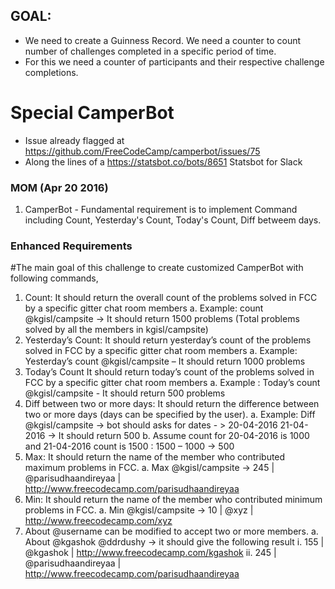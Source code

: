 ## GOAL:  
- We need to create a Guinness Record. We need a counter to count number of challenges completed
in a specific period of time. 
- For this we need a counter of participants and their respective challenge completions.

# Special CamperBot
- Issue already flagged at https://github.com/FreeCodeCamp/camperbot/issues/75
- Along the lines of a https://statsbot.co/bots/8651 Statsbot for Slack


### MOM (Apr 20 2016)

1. CamperBot - Fundamental requirement is to implement Command including Count, Yesterday's Count, Today's Count, Diff betweem days.

### Enhanced Requirements
#The main goal of this challenge to create customized CamperBot with following commands,
  1.	Count: It should return the overall count of the problems solved in FCC by  a specific gitter chat room members
      a.	Example:  count @kgisl/campsite -> It should return 1500 problems (Total problems solved by all the members in kgisl/campsite)
  2.	Yesterday’s Count: It should return yesterday’s count of the problems solved in FCC by  a specific  gitter chat room members
      a.	Example: Yesterday’s count @kgisl/campsite – It should return 1000 problems
  3.	Today’s Count It should return today’s  count of the problems solved in FCC by  a specific  gitter chat room members
      a.	Example : Today’s count @kgisl/campsite - It should return 500 problems
  4.	Diff between two or more days: It should return the difference between two or more days (days can be specified by the user).
      a.	Example: Diff @kgisl/campsite  -> bot should asks for dates - > 20-04-2016 21-04-2016 -> It should return 500
      b.	Assume count for 20-04-2016 is 1000 and 21-04-2016 count is 1500 : 1500 – 1000 -> 500
  5.	Max: It should return the name of the member who contributed maximum problems in FCC.
      a.	Max @kgisl/campsite -> 245 | @parisudhaandireyaa | http://www.freecodecamp.com/parisudhaandireyaa
  6.	Min: It should return the name of the member who contributed minimum problems in FCC.
      a.	Min @kgisl/campsite -> 10 | @xyz | http://www.freecodecamp.com/xyz
  7.	About @username can be modified to accept two or more members.
      a.	About @kgashok @ddrdushy  -> it should give the following result
        i.	155 | @kgashok | http://www.freecodecamp.com/kgashok
        ii.	245 | @parisudhaandireyaa | http://www.freecodecamp.com/parisudhaandireyaa	
